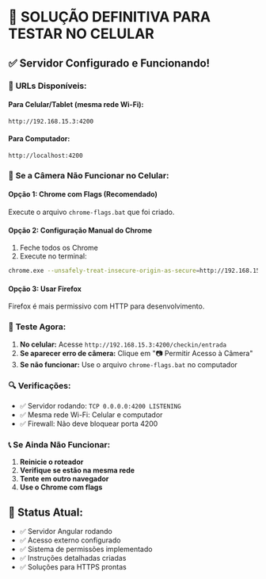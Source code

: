 # 🎯 SOLUÇÃO DEFINITIVA PARA TESTAR NO CELULAR

## ✅ Servidor Configurado e Funcionando!

### 📱 **URLs Disponíveis:**

#### **Para Celular/Tablet (mesma rede Wi-Fi):**
```
http://192.168.15.3:4200
```

#### **Para Computador:**
```
http://localhost:4200
```

### 🔧 **Se a Câmera Não Funcionar no Celular:**

#### **Opção 1: Chrome com Flags (Recomendado)**
Execute o arquivo `chrome-flags.bat` que foi criado.

#### **Opção 2: Configuração Manual do Chrome**
1. Feche todos os Chrome
2. Execute no terminal:
```bash
chrome.exe --unsafely-treat-insecure-origin-as-secure=http://192.168.15.3:4200 --user-data-dir=%TEMP%\chrome_dev_session
```

#### **Opção 3: Usar Firefox**
Firefox é mais permissivo com HTTP para desenvolvimento.

### 🎯 **Teste Agora:**

1. **No celular:** Acesse `http://192.168.15.3:4200/checkin/entrada`
2. **Se aparecer erro de câmera:** Clique em "📷 Permitir Acesso à Câmera"
3. **Se não funcionar:** Use o arquivo `chrome-flags.bat` no computador

### 🔍 **Verificações:**

- ✅ Servidor rodando: `TCP 0.0.0.0:4200 LISTENING`
- ✅ Mesma rede Wi-Fi: Celular e computador
- ✅ Firewall: Não deve bloquear porta 4200

### 📞 **Se Ainda Não Funcionar:**

1. **Reinicie o roteador**
2. **Verifique se estão na mesma rede**
3. **Tente em outro navegador**
4. **Use o Chrome com flags**

## 🚀 **Status Atual:**
- ✅ Servidor Angular rodando
- ✅ Acesso externo configurado
- ✅ Sistema de permissões implementado
- ✅ Instruções detalhadas criadas
- ✅ Soluções para HTTPS prontas
